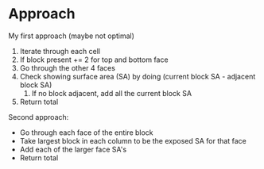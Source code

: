 # Approach

My first approach (maybe not optimal)
1. Iterate through each cell
2. If block present += 2 for top and bottom face
3. Go through the other 4 faces
4. Check showing surface area (SA) by doing (current block SA - adjacent block SA)
   1. If no block adjacent, add all the current block SA
5. Return total

Second approach:
- Go through each face of the entire block
- Take largest block in each column to be the exposed SA for that face
- Add each of the larger face SA's 
- Return total


